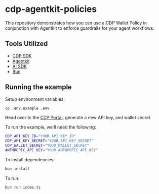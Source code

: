 # cdp-agentkit-policies

This repository demonstrates how you can use a CDP Wallet Policy in conjunction with Agentkit to enforce guardrails for your agent workflows.

## Tools Utilized

- [CDP SDK](https://github.com/coinbase/cdp-sdk)
- [Agentkit](https://github.com/coinbase/agentkit)
- [AI SDK](https://github.com/vercel/ai)
- [Bun](https://bun.sh/)

## Running the example

Setup environment variables:

```bash
cp .env.example .env
```

Head over to the [CDP Portal](https://portal.cdp.coinbase.com/), generate a new API key, and wallet secret.

To run the example, we'll need the following:

```bash
CDP_API_KEY_ID="YOUR_API_KEY_ID"
CDP_API_KEY_SECRET="YOUR_API_KEY_SECRET"
CDP_WALLET_SECRET="YOUR_WALLET_SECRET"
ANTHROPIC_API_KEY="YOUR_ANTHROPIC_API_KEY"
```

To install dependencies:

```bash
bun install
```

To run:

```bash
bun run index.ts
```
